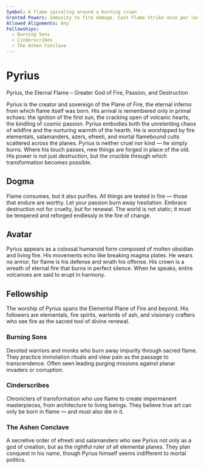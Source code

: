 ```yaml
---
Symbol: A flame spiraling around a burning crown
Granted Powers: Immunity to fire damage. Cast Flame Strike once per long rest. Followers’ fire-based spells are always treated as if cast in optimal conditions (e.g. dry, flammable, high-oxygen).
Allowed Alignments: Any
Fellowships:
  - Burning Sons
  - Cinderscribes
  - The Ashen Conclave
---
```


# Pyrius

Pyrius, the Eternal Flame – Greater God of Fire, Passion, and Destruction

Pyrius is the creator and sovereign of the Plane of Fire, the eternal inferno from which flame itself was born. His arrival is remembered only in primal echoes: the ignition of the first sun, the cracking open of volcanic hearts, the kindling of cosmic passion. Pyrius embodies both the unrelenting chaos of wildfire and the nurturing warmth of the hearth. He is worshipped by fire elementals, salamanders, azers, efreeti, and mortal flamebound cults scattered across the planes.
Pyrius is neither cruel nor kind — he simply burns. Where his touch passes, new things are forged in place of the old. His power is not just destruction, but the crucible through which transformation becomes possible.

## Dogma
 Flame consumes, but it also purifies. All things are tested in fire — those that endure are worthy. Let your passion burn away hesitation. Embrace destruction not for cruelty, but for renewal. The world is not static; it must be tempered and reforged endlessly in the fire of change.

## Avatar
 Pyrius appears as a colossal humanoid form composed of molten obsidian and living fire. His movements echo like breaking magma plates. He wears no armor, for flame is his defense and wrath his offense. His crown is a wreath of eternal fire that burns in perfect silence. When he speaks, entire volcanoes are said to erupt in harmony.

## Fellowship
 The worship of Pyrius spans the Elemental Plane of Fire and beyond. His followers are elementals, fire spirits, warlords of ash, and visionary crafters who see fire as the sacred tool of divine renewal.

### Burning Sons
Devoted warriors and monks who burn away impurity through sacred flame. They practice immolation rituals and view pain as the passage to transcendence. Often seen leading purging missions against planar invaders or corruption.

### Cinderscribes
Chroniclers of transformation who use flame to create impermanent masterpieces, from architecture to living beings. They believe true art can only be born in flame — and must also die in it.

### The Ashen Conclave
A secretive order of efreeti and salamanders who see Pyrius not only as a god of creation, but as the rightful ruler of all elemental planes. They plan conquest in his name, though Pyrius himself seems indifferent to mortal politics.
